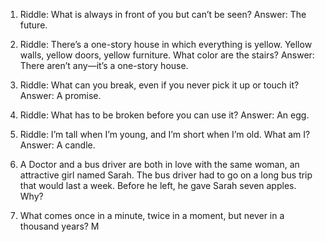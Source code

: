 1. Riddle: What is always in front of you but can’t be seen?
Answer: The future.

2. Riddle: There’s a one-story house in which everything is yellow. Yellow walls, yellow doors, yellow furniture. What color are the stairs?
Answer: There aren’t any—it’s a one-story house.

3. Riddle: What can you break, even if you never pick it up or touch it?
Answer: A promise.

4. Riddle: What has to be broken before you can use it?
Answer: An egg.

5. Riddle: I’m tall when I’m young, and I’m short when I’m old. What am I?
Answer: A candle.

6. A Doctor and a bus driver are both in love with the same woman, an attractive girl named Sarah. The bus driver had to go on a long bus trip that would last a week. Before he left, he gave Sarah seven apples. Why?

7. What comes once in a minute, twice in a moment, but never in a thousand years?
M